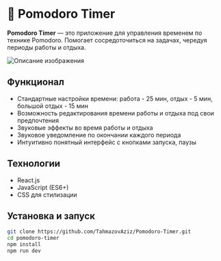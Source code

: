 # 🍅 Pomodoro Timer

**Pomodoro Timer** — это приложение для управления временем по технике Pomodoro. Помогает сосредоточиться на задачах, чередуя периоды работы и отдыха.

![Описание изображения](main.gif)



## Функционал 
- Стандартные настройки времени: работа - 25 мин, отдых - 5 мин, большой отдых - 15 мин 
- Возможность редактирования времени работы и отдыха под свои предпочтения 
- Звуковые эффекты во время работы и отдыха
- Звуковое уведомление по окончании каждого периода 
- Интуитивно понятный интерфейс с кнопками запуска, паузы
## Технологии 
- React.js
- JavaScript (ES6+) 
- CSS для стилизации 
## Установка и запуск
```bash
git clone https://github.com/TahmazovAziz/Pomodoro-Timer.git
cd pomodoro-timer  
npm install  
npm run dev
```
